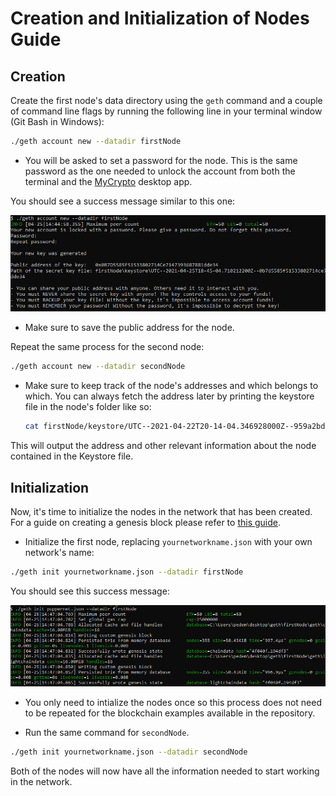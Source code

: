 # Creation and Initialization of Nodes Guide

## Creation

Create the first node's data directory using the `geth` command and a couple of command line flags by running the following line in your terminal window (Git Bash in Windows):

 ```bash
 ./geth account new --datadir firstNode
 ```

* You will be asked to set a password for the node. This is the same password as the one needed to unlock the account from both the terminal and the [MyCrypto](https://mycrypto.com/) desktop app.

You should see a success message similar to this one:

![geth new account](Images/nodeSuccessSS.png)

* Make sure to save the public address for the node.

Repeat the same process for the second node:

 ```bash
 ./geth account new --datadir secondNode
 ```

* Make sure to keep track of the node's addresses and which belongs to which. You can always fetch the address later by printing the keystore file in the node's folder like so:

  ```bash
  cat firstNode/keystore/UTC--2021-04-22T20-14-04.346928000Z--959a2bd5da6097bab0c2d98e14ebfa65bed06b1b
  ```

This will output the address and other relevant information about the node contained in the Keystore file.

## Initialization

Now, it's time to initialize the nodes in the network that has been created. For a guide on creating a genesis block please refer to [this guide](https://github.com/Santiago-Pedemonte/Private-Blockchains/blob/main/References/Creating%20a%20Genesis%20Block%20in%20Geth.md).

* Initialize the first node, replacing `yournetworkname.json` with your own network's name:

 ```bash
 ./geth init yournetworkname.json --datadir firstNode
 ```

You should see this success message:

![geth init](Images/initNodeSS.png)

* You only need to intialize the nodes once so this process does not need to be repeated for the blockchain examples available in the repository.

* Run the same command for `secondNode`.

 ```bash
 ./geth init yournetworkname.json --datadir secondNode
 ```

Both of the nodes will now have all the information needed to start working in the network.
